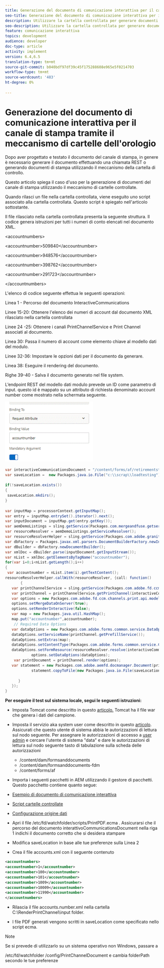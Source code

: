 ```yaml
---
title: Generazione del documento di comunicazione interattiva per il canale di stampa tramite il meccanismo di cartelle dell'orologio
seo-title: Generazione del documento di comunicazione interattiva per il canale di stampa tramite il meccanismo di cartelle dell'orologio
description: Utilizzare la cartella controllata per generare documenti del canale di stampa
seo-description: Utilizzare la cartella controllata per generare documenti del canale di stampa
feature: comunicazione interattiva
topics: development
audience: developer
doc-type: article
activity: implement
version: 6.4,6.5
translation-type: tm+mt
source-git-commit: b040bdf97df39c45f175288608e965e5f0214703
workflow-type: tm+mt
source-wordcount: '483'
ht-degree: 0%

---
```



# Generazione del documento di comunicazione interattiva per il canale di stampa tramite il meccanismo di cartelle dell&#39;orologio

Dopo aver progettato e testato il documento del canale di stampa, in genere è necessario generare il documento effettuando una chiamata REST o generando documenti di stampa utilizzando il meccanismo della cartella di controllo.

Questo articolo spiega il caso d&#39;uso per la generazione di documenti del canale di stampa utilizzando il meccanismo di cartelle controllate.

Quando rilasci un file nella cartella controllata, viene eseguito uno script associato alla cartella controllata. Questo script è spiegato nell&#39;articolo sottostante.

Il file rilasciato nella cartella controllata presenta la seguente struttura. Il codice genera istruzioni per tutti i numeri di conto elencati nel documento XML.

&lt;accountnumbers>

&lt;accountnumber>509840&lt;/accountnumber>

&lt;accountnumber>948576&lt;/accountnumber>

&lt;accountnumber>398762&lt;/accountnumber>

&lt;accountnumber>291723&lt;/accountnumber>

&lt;/accountnumbers>

L&#39;elenco di codice seguente effettua le seguenti operazioni:

Linea 1 - Percorso del documento InteractiveCommunications

Linee 15-20: Ottenere l&#39;elenco dei numeri di account dal documento XML rilasciato nella cartella controllata

Linee 24 -25: Ottenere i canali PrintChannelService e Print Channel associati al documento.

Linea 30: Passa il numero di account come elemento chiave al modello dati del modulo.

Linee 32-36: Impostare le opzioni dati per il documento da generare.

Linea 38: Eseguire il rendering del documento.

Righe 39-40 - Salva il documento generato nel file system.

L’endpoint REST del modello dati modulo prevede un ID come parametro di input. questo id è mappato su un attributo di richiesta denominato account number come mostrato nella schermata seguente.

![requestattribute](assets/requestattributeprintchannel.gif)

```java
var interactiveCommunicationsDocument = "/content/forms/af/retirementstatementprint/channels/print/";
var saveLocation =  new Packages.java.io.File("c:\\scrap\\loadtesting");

if(!saveLocation.exists())
{
 saveLocation.mkdirs();
}

var inputMap = processorContext.getInputMap();
var entry = inputMap.entrySet().iterator().next();
var inputDocument = inputMap.get(entry.getKey());
var aemDemoListings = sling.getService(Packages.com.mergeandfuse.getserviceuserresolver.GetResolver);
var resourceResolver = aemDemoListings.getServiceResolver();
var resourceResolverHelper = sling.getService(Packages.com.adobe.granite.resourceresolverhelper.ResourceResolverHelper);
var dbFactory = Packages.javax.xml.parsers.DocumentBuilderFactory.newInstance();
var dBuilder = dbFactory.newDocumentBuilder();
var xmlDoc = dBuilder.parse(inputDocument.getInputStream());
var nList = xmlDoc.getElementsByTagName("accountnumber");
for(var i=0;i<nList.getLength();i++)
{
 var accountnumber = nList.item(i).getTextContent();
resourceResolverHelper.callWith(resourceResolver, {call: function()
       {
   var printChannelService = sling.getService(Packages.com.adobe.fd.ccm.channels.print.api.service.PrintChannelService);
   var printChannel = printChannelService.getPrintChannel(interactiveCommunicationsDocument);
   var options = new Packages.com.adobe.fd.ccm.channels.print.api.model.PrintChannelRenderOptions();
   options.setMergeDataOnServer(true);
   options.setRenderInteractive(false);
   var map = new Packages.java.util.HashMap();
   map.put("accountnumber",accountnumber);
    // Required Data Options
   var dataOptions = new Packages.com.adobe.forms.common.service.DataOptions(); 
   dataOptions.setServiceName(printChannel.getPrefillService()); 
   dataOptions.setExtras(map); 
   dataOptions.setContentType(Packages.com.adobe.forms.common.service.ContentType.JSON);
   dataOptions.setFormResource(resourceResolver.resolve(interactiveCommunicationsDocument));
            options.setDataOptions(dataOptions); 
    var printDocument = printChannel.render(options);
   var statement = new Packages.com.adobe.aemfd.docmanager.Document(printDocument.getInputStream());
            statement.copyToFile(new Packages.java.io.File(saveLocation+"\\"+accountnumber+".pdf"));

      }
   });
}
```


**Per eseguire il test sul sistema locale, segui le seguenti istruzioni:**

* Imposta Tomcat come descritto in questo [articolo.](/help/forms/ic-print-channel-tutorial/set-up-tomcat.md) Tomcat ha il file war che genera i dati del campione.
* Imposta il servizio aka system user come descritto in questo [articolo](/help/forms/adaptive-forms/service-user-tutorial-develop.md).
Assicurati che questo utente di sistema abbia le autorizzazioni di lettura sul nodo seguente. Per assegnare le autorizzazioni di accesso a [user admin](https://localhost:4502/useradmin) e cercare l&#39;utente di sistema &quot;data&quot; e dare le autorizzazioni di lettura sul nodo seguente tasto di tabulazione sulla scheda delle autorizzazioni
   * /content/dam/formsanddocuments
   * /content/dam/formsanddocuments-fdm
   * /content/forms/af
* Importa i seguenti pacchetti in AEM utilizzando il gestore di pacchetti. Questo pacchetto contiene quanto segue:


* [Esempio di documento di comunicazione interattiva](assets/retirementstatementprint.zip)
* [Script cartelle controllate](assets/printchanneldocumentusingwatchedfolder.zip)
* [Configurazione origine dati](assets/datasource.zip)

* Apri il file /etc/fd/watchfolder/scripts/PrintPDF.ecma . Assicurarsi che il percorso del documento interattivoCommunicationsDocument nella riga 1 indichi il documento corretto che si desidera stampare

* Modifica saveLocation in base alle tue preferenze sulla Linea 2

* Crea il file accounts.xml con il seguente contenuto

```xml
<accountnumbers>
<accountnumber>1</accountnumber>
<accountnumber>100</accountnumber>
<accountnumber>101</accountnumber>
<accountnumber>1009</accountnumber>
<accountnumber>10009</accountnumber>
<accountnumber>11990</accountnumber>
</accountnumbers>
```


* Rilascia il file accounts.number.xml nella cartella C:\RenderPrintChannel\input folder.

* I file PDF generati vengono scritti in saveLocation come specificato nello script ecma.

>[!NOTE]
>
>Se si prevede di utilizzarlo su un sistema operativo non Windows, passare a
>
>/etc/fd/watchfolder /config/PrintChannelDocument e cambia folderPath secondo le tue preferenze

